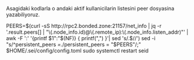 Asagidaki kodlarla o andaki aktif kullanicilarin listesini peer dosyasina yazabiliyoruz.

PEERS=$(curl -sS http://rpc2.bonded.zone:21157/net_info | jq -r '.result.peers[] | "\(.node_info.id)@\(.remote_ip):\(.node_info.listen_addr)"' | awk -F ':' '{printf $1":"$(NF)} { printf(",") }'| sed 's/.$//')
sed -i "s/^persistent_peers *=.*/persistent_peers = \"$PEERS\"/;" $HOME/.sei/config/config.toml
sudo systemctl restart seid
